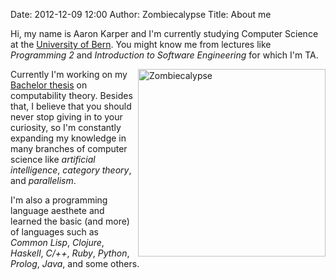 Date: 2012-12-09 12:00
Author: Zombiecalypse
Title: About me

Hi, my name is Aaron Karper and I'm currently studying Computer Science at the
[University of Bern](http://www.iam.unibe.ch/en). You might know me from
lectures like *Programming 2* and *Introduction to Software Engineering* for which I'm TA.

<img src="|filename|/images/profile_pic.jpg" align="right" height=300 alt="Zombiecalypse" />

Currently I'm working on my [Bachelor thesis](https://github.com/zombiecalypse/Bachelor-Thesis)
on computability theory. Besides that, I believe that you should never stop
giving in to your curiosity, so I'm constantly expanding my knowledge in many
branches of computer science like *artificial intelligence*, *category theory*,
and *parallelism*.

I'm also a programming language aesthete and learned the basic (and more) of
languages such as *Common Lisp*, *Clojure*, *Haskell*, *C/++*, *Ruby*,
*Python*, *Prolog*, *Java*, and some others.
